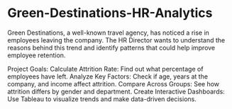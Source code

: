 # Green-Destinations-HR-Analytics
Green Destinations, a well-known travel agency, has noticed a rise in employees leaving the company. The HR Director wants to understand the reasons behind this trend and identify patterns that could help improve employee retention.

Project Goals:
Calculate Attrition Rate: Find out what percentage of employees have left.
Analyze Key Factors: Check if age, years at the company, and income affect attrition.
Compare Across Groups: See how attrition differs by gender and department.
Create Interactive Dashboards: Use Tableau to visualize trends and make data-driven decisions.
